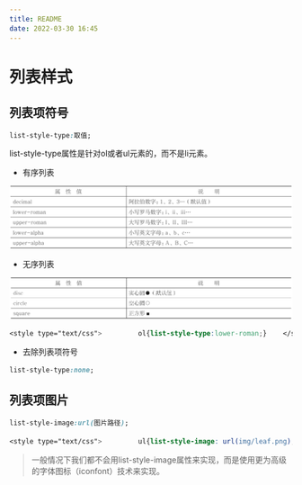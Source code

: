```yaml
---
title: README
date: 2022-03-30 16:45
---
```


# 列表样式

## 列表项符号

```CSS
list-style-type:取值;
```

list-style-type属性是针对ol或者ul元素的，而不是li元素。

- 有序列表

![](./_image/2022-03-30/bcedd26d1028848905131d4ddc3660fd.jpg)

- 无序列表

![](./_image/2022-03-30/dd18fb4d47528167722ac12a87f4e2e5.jpg)

```CSS
<style type="text/css">         ol{list-style-type:lower-roman;}​​    </style>
```

- 去除列表项符号

```CSS
list-style-type:none;
```


## 列表项图片

```CSS
list-style-image:url(图片路径);

<style type="text/css">         ul{list-style-image: url(img/leaf.png);}​​    </style>
```
> 一般情况下我们都不会用list-style-image属性来实现，而是使用更为高级的字体图标（iconfont）技术来实现。



